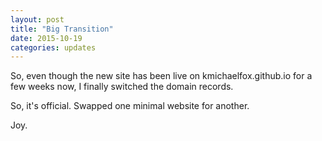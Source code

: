 ```yaml
---
layout: post
title: "Big Transition"
date: 2015-10-19
categories: updates
---
```


So, even though the new site has been live on kmichaelfox.github.io for a few weeks now, I finally switched the domain records.

So, it's official. Swapped one minimal website for another.

Joy.